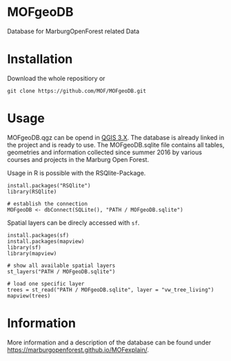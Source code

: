 # MOFgeoDB
Database for MarburgOpenForest related Data



# Installation

Download the whole repositiory or

```
git clone https://github.com/MOF/MOFgeoDB.git
```

# Usage

MOFgeoDB.qgz can be opend in [QGIS 3.X](https://www.qgis.org/). The database is already linked in the project and is ready to use.
The MOFgeoDB.sqlite file contains all tables, geometries and information collected since summer 2016 by various courses and projects in the Marburg Open Forest.

Usage in R is possible with the RSQlite-Package.
```
install.packages("RSQlite")
library(RSQlite)

# establish the connection
MOFgeoDB <- dbConnect(SQLite(), "PATH / MOFgeoDB.sqlite")

```
Spatial layers can be direcly accessed with `sf`.

```
install.packages(sf)
install.packages(mapview)
library(sf)
library(mapview)

# show all available spatial layers
st_layers("PATH / MOFgeoDB.sqlite")

# load one specific layer
trees = st_read("PATH / MOFgeoDB.sqlite", layer = "vw_tree_living")
mapview(trees)

```

# Information
More information and a description of the database can be found under https://marburgopenforest.github.io/MOFexplain/.
